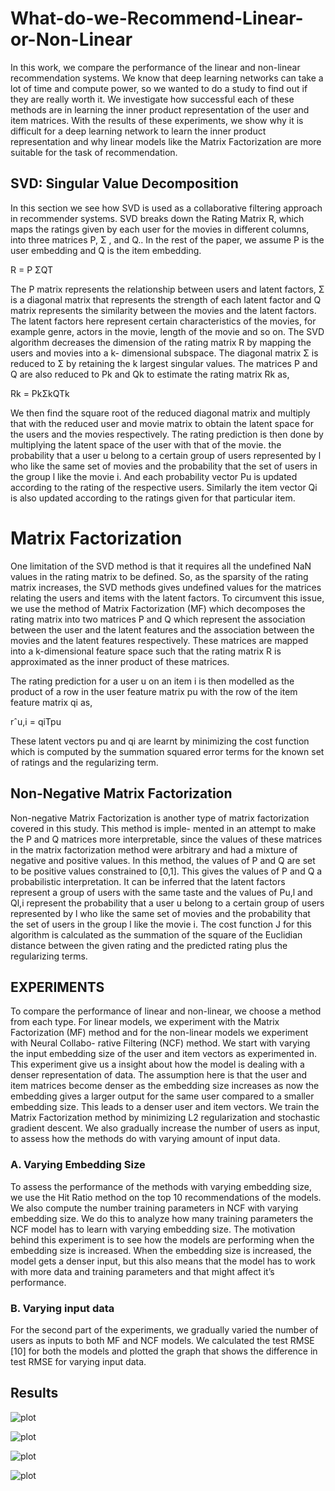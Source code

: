 # What-do-we-Recommend-Linear-or-Non-Linear

In this work, we compare the performance of the linear and non-linear recommendation systems. We know that deep learning networks can take a lot of time and compute power, so we wanted to do a study to find out if they are really worth it. We investigate how successful each of these methods are in learning the inner product representation of the user and item matrices. With the results of these experiments, we show why it is difficult for a deep learning network to learn the inner product representation and why linear models like the Matrix Factorization are more suitable for the task of recommendation.

## SVD: Singular Value Decomposition

In this section we see how SVD is used as a collaborative filtering approach in recommender systems. SVD breaks down the Rating Matrix R, which maps the ratings given by each user for the movies in different columns, into three matrices P, Σ , and Q.. In the rest of the paper, we assume P is the user embedding and Q is the item embedding.

R = P ΣQT

The P matrix represents the relationship between users and latent factors, Σ is a diagonal matrix that represents the strength of each latent factor and Q matrix represents the similarity between the movies and the latent factors. The latent factors here represent certain characteristics of the movies, for example genre, actors in the movie, length of the movie and so on. The SVD algorithm decreases the dimension of the rating matrix R by mapping the users and movies into a k- dimensional subspace. The diagonal matrix Σ is reduced to Σ by retaining the k largest singular values. The matrices P and Q are also reduced to Pk and Qk to estimate the rating matrix Rk as,

Rk = PkΣkQTk

We then find the square root of the reduced diagonal matrix and multiply that with the reduced user and movie matrix to obtain the latent space for the users and the movies respectively. The rating prediction is then done by multiplying the latent space of the user with that of the movie.
the probability that a user u belong to a certain group of users represented by l who like the same set of movies and the probability that the set of users in the group l like the movie i. And each probability vector Pu is updated according to the rating of the respective users. Similarly the item vector Qi is also updated according to the ratings given for that particular item. 

# Matrix Factorization

One limitation of the SVD method is that it requires all the undefined NaN values in the rating matrix to be defined. So, as the sparsity of the rating matrix increases, the SVD methods gives undefined values for the matrices relating the users and items with the latent factors. To circumvent this issue, we use the method of Matrix Factorization (MF) which decomposes the rating matrix into two matrices P and Q which represent the association between the user and the latent features and the association between the movies and the latent features respectively. These matrices are mapped into a k-dimensional feature space such that the rating matrix R is approximated as the inner product of these matrices.

 The rating prediction for a user u on an item i is then modelled as the product of a row in the user feature matrix pu with the row of the item feature matrix qi as,
 
rˆu,i = qiTpu

These latent vectors pu and qi are learnt by minimizing the cost function which is computed by the summation squared error terms for the known set of ratings and the regularizing term.

## Non-Negative Matrix Factorization

Non-negative Matrix Factorization is another type of matrix factorization covered in this study. This method is imple- mented in an attempt to make the P and Q matrices more interpretable, since the values of these matrices in the matrix factorization method were arbitrary and had a mixture of negative and positive values. In this method, the values of P and Q are set to be positive values constrained to [0,1]. This gives the values of P and Q a probabilistic interpretation. It can be inferred that the latent factors represent a group of users with the same taste and the values of Pu,l and Ql,i represent the probability that a user u belong to a certain group of users represented by l who like the same set of movies and the probability that the set of users in the group l like the movie i. The cost function J for this algorithm is calculated as the summation of the square of the Euclidian distance between the given rating and the predicted rating plus the regularizing terms.


## EXPERIMENTS

To compare the performance of linear and non-linear, we choose a method from each type. For linear models, we experiment with the Matrix Factorization (MF) method and for the non-linear models we experiment with Neural Collabo- rative Filtering (NCF) method. We start with varying the input embedding size of the user and item vectors as experimented in. This experiment give us a insight about how the model is dealing with a denser representation of data. The assumption here is that the user and item matrices become denser as the embedding size increases as now the embedding gives a larger output for the same user compared to a smaller embedding size. This leads to a denser user and item vectors. We train the Matrix Factorization method by minimizing L2 regularization and stochastic gradient descent. We also gradually increase the number of users as input, to assess how the methods do with varying amount of input data.

### A. Varying Embedding Size

To assess the performance of the methods with varying embedding size, we use the Hit Ratio method on the top 10 recommendations of the models. We also compute the number training parameters in NCF with varying embedding size. We do this to analyze how many training parameters the NCF model has to learn with varying embedding size. The motivation behind this experiment is to see how the models are performing when the embedding size is increased. When the embedding size is increased, the model gets a denser input, but this also means that the model has to work with more data and training parameters and that might affect it’s performance. 

### B. Varying input data

For the second part of the experiments, we gradually varied the number of users as inputs to both MF and NCF models. We calculated the test RMSE [10] for both the models and plotted the graph that shows the difference in test RMSE for varying input data.

## Results 
![plot](./images/RMSE%20vs.%20no.%20of%20users.png)

![plot](./images/RMSE%20vs.%20users%20for%20varying%20embedding%20dimensions.png)

![plot](./images/RMSE%20vs.%20varying%20embedding%20dimensions.png)

![plot](./images/Trainable%20Prameters%20vs.%20Embedding%20Dimensions.png)
